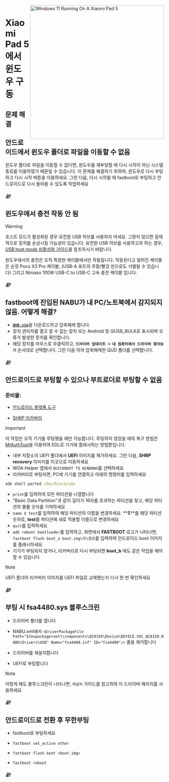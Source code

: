 <img align="right" src="https://raw.githubusercontent.com/erdilS/Port-Windows-11-Xiaomi-Pad-5/main/nabu.png" width="425" alt="Windows 11 Running On A Xiaomi Pad 5">

# Xiaomi Pad 5 에서 윈도우 구동

## 문제 해결

## 안드로이드에서 윈도우 폴더로 파일을 이동할 수 없음

윈도우 폴더로 파일을 이동할 수 없다면, 윈도우를 재부팅할 때 다시 시작이 아닌 시스템 종료를 이용하였기 때문일 수 있습니다. 이 문제를 해결하기 위하여, 윈도우로 다시 부팅하고 다시 시작 버튼을 이용하세요. 그런 다음, 다시 시작될 때 fastboot로 부팅하고 안드로이드로 다시 돌아올 수 있도록 작업하세요 

##### 끝!

## 윈도우에서 충전 작동 안 됨
> [!WARNING]
> 호스트 모드가 활성화된 경우 유전원 USB 허브를 사용하지 마세요. 그렇지 않으면 잠재적으로 장치를 손상시킬 가능성이 있습니다. 유전원 USB 허브를 사용하고자 하는 경우, [USB host mode 비활성화 가이드](/guide/Korean/Additional-materials-ko.md#usb-호스트-모드-비활성화)를 참조하시기 바랍니다.

윈도우에서의 충전은 오직 특정한 케이블에서만 작동됩니다. 작동된다고 알려진 케이블은 순정 Poco X3 Pro 케이블, (USB-A 포트의 주황/빨강 핀으로도 식별될 수 있습니다) 그리고 Nimaso 100W USB-C to USB-C 고속 충전 케이블 입니다.

##### 끝!

## fastboot에 진입된 NABU가 내 PC/노트북에서 감지되지 않음. 어떻게 해결?
- [**`QUD.zip`**](https://github.com/n00b69/woa-betalm/releases/download/Qfil/QUD.zip)을 다운로드하고 압축해제 합니다.
- 장치 관리자를 열고 알 수 없는 장치 또는 Android 및 QUSB_BULK로 표시되며 오류가 발생한 장치를 확인합니다.
- 해당 장치를 마우스로 우클릭하고, **```드라이버 업데이트```** → **`내 컴퓨터에서 드라이버 찾아보기`** 순서대로 선택합니다. 그런 다음 아까 압축해제한 QUD 폴더를 선택합니다.

##### 끝!


## 안드로이드로 부팅할 수 있으나 부트로더로 부팅할 수 없음

### 준비물:
- [안드로이드 플랫폼 도구](https://developer.android.com/studio/releases/platform-tools)

- [SHRP 리커버리](https://github.com/erdilS/Port-Windows-11-Xiaomi-Pad-5/releases/download/1.0/SHRP.img)

> [!Important]
> 이 작업은 오직 기기를 루팅했을 때만 가능합니다. 루팅하지 않았을 때의 복구 방법은 [MrAuthTool](https://mrauthtool.com/)을 이용하여 EDL로 기기에 플래시하는 방법뿐입니다.

- 내부 저장소의 UEFI 폴더에서 **UEFI** 이미지를 제거하세요. 그런 다음, **SHRP recovery** 이미지를 이곳으로 이동하세요
- WOA Helper 앱에서 `QUICKBOOT TO WINDOWS`를 선택하세요
- 리커버리로 부팅되면, PC에 기기를 연결하고 아래의 명령어를 입력하세요
```cmd
adb shell parted /dev/block/sda
```
- ```print```를 입력하여 모든 파티션을 나열합니다
- "Basic Data Partition"과 같이 길이가 16자를 초과하는 파티션을 찾고, 해당 파티션의 볼륨 숫자를 기억하세요
- ```name $ test```를 입력하여 해당 파티션의 이름을 변경하세요. **$**를 해당 파티션 숫자로, **test**를 파티션에 새로 적용할 이름으로 변경하세요
- ```quit```를 입력하세요
- ```adb reboot bootloader```를 입력하고, 화면에서 **FASTBOOT** 로고가 나타나면, ```fastboot flash boot_a boot.img\의\경로```를 입력하여 안드로이드 boot 이미지를 플래시하세요
- 기기가 부팅되지 않거나, 리커버리로 다시 부팅되면 **boot_b** 에도 같은 작업을 해야할 수 있습니다

> [!Note]
> UEFI 폴더의 리커버리 이미지를 UEFI 파일로 교체했는지 다시 한 번 확인하세요

##### 끝!

## 부팅 시 fsa4480.sys 블루스크린
- 드라이버 폴더를 엽니다

- NABU.xml에서 ```<DriverPackageFile Path="$(mspackageroot)\components\QC8150\Device\DEVICE.SOC_QC8150.NABU\Drivers\USB" Name="fsa4480.inf" ID="fsa4480"/>``` 줄을 제거합니다

- 드라이버를 재설치합니다

- UEFI로 부팅합니다
> [!NOTE]
> 이렇게 해도 블루스크린이 나타나면, `재설치` 가이드를 참고하여 이 드라이버 패키지를 사용하세요 

##### 끝!

## 안드로이드로 전환 후 무한부팅
- fastboot로 부팅하세요

- ```fastboot set_active other```

- ```fastboot flash boot <boot.img>```

- ```fastboot reboot```

##### 끝!

















